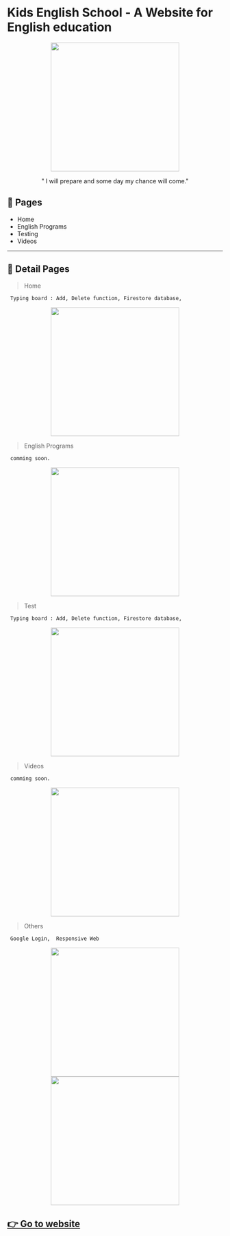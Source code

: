 # Kids English School - A Website for English education   



<p align='center'>
 <img src="https://sujinhhh.github.io/img/kiwi.jpg" width='300'/>
</p>


<p align='center'> " I will prepare and some day my chance will come." </p>

## 📜 Pages 

- Home
- English Programs
- Testing
- Videos



<hr>

## 💬 Detail Pages

> Home
> 

```
 Typing board : Add, Delete function, Firestore database, 
```


<p align='center'>
 <img src="https://sujinhhh.github.io/img/home.png" height='300'/>
</p>

> English Programs
> 

```
 comming soon. 
```

<p align='center'>
 <img src="https://sujinhhh.github.io/img/com.png" height='300'/>
</p>


> Test
> 

```
 Typing board : Add, Delete function, Firestore database, 
```


<p align='center'>
 <img src="https://sujinhhh.github.io/img/test.png" height='300'/>
</p>

> Videos
> 

```
 comming soon. 
```

<p align='center'>
 <img src="https://sujinhhh.github.io/img/vid.png" height='300'/>
</p>


> Others
> 

```
 Google Login,  Responsive Web 
```

<p align='center'>
 <img src="https://sujinhhh.github.io/img/google.png" height='300'/>  <img src="https://sujinhhh.github.io/img/res.png" height='300'/>
</p>

## [ 👉 Go to website](https://seramschool.web.app)


